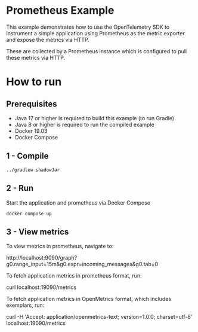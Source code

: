 # Prometheus Example

This example demonstrates how to use the OpenTelemetry SDK to instrument a
simple application using Prometheus as the metric exporter and expose the
metrics via HTTP.

These are collected by a Prometheus instance which is configured to pull these
metrics via HTTP.

# How to run

## Prerequisites

* Java 17 or higher is required to build this example (to run Gradle)
* Java 8 or higher is required to run the compiled example
* Docker 19.03
* Docker Compose

## 1 - Compile

```shell script
../gradlew shadowJar
```

## 2 - Run

Start the application and prometheus via Docker Compose

```shell
docker compose up
```

## 3 - View metrics

To view metrics in prometheus, navigate to:

http://localhost:9090/graph?g0.range_input=15m&g0.expr=incoming_messages&g0.tab=0

To fetch application metrics in prometheus format, run:

curl localhost:19090/metrics

To fetch application metrics in OpenMetrics format, which includes exemplars, run:

curl -H 'Accept: application/openmetrics-text; version=1.0.0; charset=utf-8' localhost:19090/metrics
